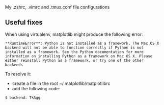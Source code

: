My .zshrc, .vimrc and .tmux.conf file configurations

## Useful fixes

When using virtualenv, matplotlib might produce the following error:

` **RuntimeError**: Python is not installed as a framework. The Mac OS X backend will not be able to function correctly if Python is not installed as a framework. See the Python documentation for more information on installing Python as a framework on Mac OS X. Please either reinstall Python as a framework, or try one of the other backends `

To resolve it:
 - create a file in the root ~/.matplotlib/matplotlibrc
 - add the following code:

 `$ backend: TkAgg `
